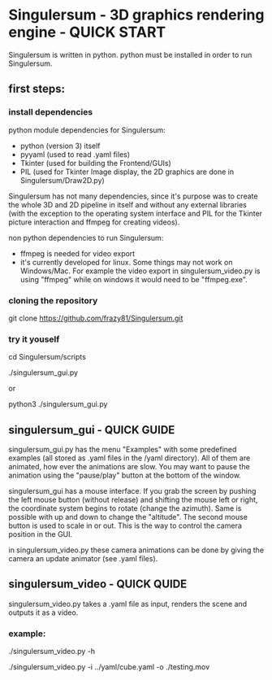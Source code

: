 # Singulersum - 3D graphics rendering engine - QUICK START

Singulersum is written in python. python must be installed in order to run Singulersum.

## first steps:

### install dependencies
python module dependencies for Singulersum:
* python (version 3) itself
* pyyaml (used to read .yaml files)
* Tkinter (used for building the Frontend/GUIs)
* PIL (used for Tkinter Image display, the 2D graphics are done in Singulersum/Draw2D.py)

Singulersum has not many dependencies, since it's purpose was to create the whole 3D and 2D pipeline in itself and without any external libraries (with the exception to the operating system interface and PIL for the Tkinter picture interaction and ffmpeg for creating videos).

non python dependencies to run Singulersum:
* ffmpeg is needed for video export
* it's currently developed for linux. Some things may not work on Windows/Mac. For example the video export in singulersum_video.py is using "ffmpeg" while on windows it would need to be "ffmpeg.exe".

### cloning the repository

git clone https://github.com/frazy81/Singulersum.git

### try it youself

cd Singulersum/scripts

./singulersum_gui.py

or

python3 ./singulersum_gui.py

## singulersum_gui - QUICK GUIDE

singulersum_gui.py has the menu "Examples" with some predefined examples (all stored as .yaml files in the /yaml directory). All of them are animated, how ever the animations are slow. You may want to pause the animation using the "pause/play" button at the bottom of the window.

singulersum_gui has a mouse interface. If you grab the screen by pushing the left mouse button (without release) and shifting the mouse left or right, the coordinate system begins to rotate (change the azimuth). Same is possible with up and down to change the "altitude". The second mouse button is used to scale in or out. This is the way to control the camera position in the GUI.

in singulersum_video.py these camera animations can be done by giving the camera an update animator (see .yaml files).

## singulersum_video - QUICK QUIDE

singulersum_video.py takes a .yaml file as input, renders the scene and outputs it as a video.

### example:
./singulersum_video.py -h

./singulersum_video.py -i ../yaml/cube.yaml -o ./testing.mov
